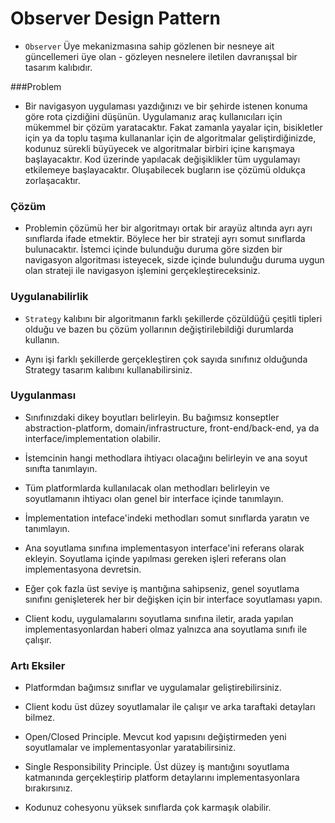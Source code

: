 # Observer Design Pattern

- `Observer` Üye mekanizmasına sahip gözlenen bir nesneye ait güncellemeri
üye olan - gözleyen nesnelere iletilen davranışsal bir tasarım kalıbıdır.
  
###Problem
- Bir navigasyon uygulaması yazdığınızı ve bir şehirde istenen konuma göre rota çizdiğini düşünün.
Uygulamanız araç kullanıcıları için mükemmel bir çözüm yaratacaktır. Fakat zamanla yayalar için,
  bisikletler için ya da toplu taşıma kullananlar için de algoritmalar geliştirdiğinizde, kodunuz
  sürekli büyüyecek ve algoritmalar birbiri içine karışmaya başlayacaktır. Kod üzerinde yapılacak 
  değişiklikler tüm uygulamayı etkilemeye başlayacaktır. Oluşabilecek bugların ise çözümü oldukça
  zorlaşacaktır.
  
### Çözüm

- Problemin çözümü her bir algoritmayı ortak bir arayüz altında ayrı ayrı sınıflarda ifade etmektir.
Böylece her bir strateji ayrı somut sınıflarda bulunacaktır. İstemci içinde bulunduğu duruma göre 
  sizden bir navigasyon algoritması isteyecek, sizde içinde bulunduğu duruma uygun olan strateji ile
  navigasyon işlemini gerçekleştireceksiniz. 

### Uygulanabilirlik

- `Strategy` kalıbını bir algoritmanın farklı şekillerde çözüldüğü çeşitli tipleri olduğu ve
bazen bu çözüm yollarının değiştirilebildiği durumlarda kullanın.
  
- Aynı işi farklı şekillerde gerçekleştiren çok sayıda sınıfınız olduğunda Strategy tasarım kalıbını
kullanabilirsiniz.

### Uygulanması

- Sınıfınızdaki dikey boyutları belirleyin. Bu bağımsız konseptler abstraction-platform,
  domain/infrastructure, front-end/back-end, ya da interface/implementation olabilir.
  
- İstemcinin hangi methodlara ihtiyacı olacağını belirleyin ve ana soyut sınıfta tanımlayın.

- Tüm platformlarda kullanılacak olan methodları belirleyin ve soyutlamanın ihtiyacı olan genel
bir interface içinde tanımlayın.
  
- İmplementation inteface'indeki methodları somut sınıflarda yaratın ve tanımlayın.

- Ana soyutlama sınıfına implementasyon interface'ini referans olarak ekleyin. Soyutlama 
içinde yapılması gereken işleri referans olan implementasyona devretsin. 
  
- Eğer çok fazla üst seviye iş mantığına sahipseniz, genel soyutlama sınıfını genişleterek
her bir değişken için bir interface soyutlaması yapın.
  
- Client kodu, uygulamalarını soyutlama sınıfına iletir, arada yapılan implementasyonlardan haberi 
olmaz yalnızca ana soyutlama sınıfı ile çalışır.
  
### Artı Eksiler

+ Platformdan bağımsız sınıflar ve uygulamalar geliştirebilirsiniz.

+ Client kodu üst düzey soyutlamalar ile çalışır ve arka taraftaki detayları bilmez.

+ Open/Closed Principle. Mevcut kod yapısını değiştirmeden yeni soyutlamalar ve 
  implementasyonlar yaratabilirsiniz.
  
+ Single Responsibility Principle. Üst düzey iş mantığını soyutlama katmanında gerçekleştirip
platform detaylarını implementasyonlara bırakırsınız.
  
- Kodunuz cohesyonu yüksek sınıflarda çok karmaşık olabilir. 
